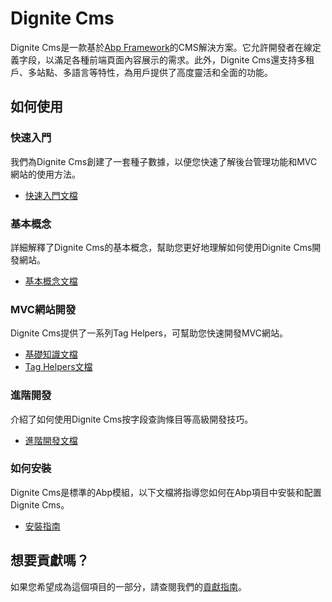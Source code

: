 # Dignite Cms

Dignite Cms是一款基於[Abp Framework](https://github.com/abpframework)的CMS解決方案。它允許開發者在線定義字段，以滿足各種前端頁面內容展示的需求。此外，Dignite Cms還支持多租戶、多站點、多語言等特性，為用戶提供了高度靈活和全面的功能。

## 如何使用

### 快速入門

我們為Dignite Cms創建了一套種子數據，以便您快速了解後台管理功能和MVC網站的使用方法。

- [快速入門文檔](quick-start.md)

### 基本概念

詳細解釋了Dignite Cms的基本概念，幫助您更好地理解如何使用Dignite Cms開發網站。

- [基本概念文檔](basic-concept.md)

### MVC網站開發

Dignite Cms提供了一系列Tag Helpers，可幫助您快速開發MVC網站。

- [基礎知識文檔](fundamentals.md)
- [Tag Helpers文檔](tag-helpers.md)

### 進階開發

介紹了如何使用Dignite Cms按字段查詢條目等高級開發技巧。

- [進階開發文檔](advanced-development.md)

### 如何安裝

Dignite Cms是標準的Abp模組，以下文檔將指導您如何在Abp項目中安裝和配置Dignite Cms。

- [安裝指南](how-to-install.md)

## 想要貢獻嗎？

如果您希望成為這個項目的一部分，請查閱我們的[貢獻指南](contribution.md)。
